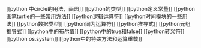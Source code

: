 [[python 中circle的用法，画园]]
[[python的类型]]
[[python定义常量]]
[[python画笔turtle的一些常用方法]]
[[python逻辑运算符]]
[[python时间模块的一些用法]]
[[python数据类型]]
[[python同为运算符]]
[[python推导式]]
[[python元组推导式]]
[[python中的布尔值]]
[[python中的true和false]]
[[python转义符]]
[[python os.system]]
[[python中的特殊方法和运算重载]]